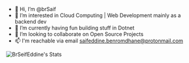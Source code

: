 - 👋 Hi, I’m @brSaif
- 👀 I’m interested in Cloud Computing | Web Development mainly as a backend dev
- 🌱 I’m currently having fun building stuff in Dotnet
- 💞️ I’m looking to collaborate on Open Source Projects
- 📫 I'm reachable via email saifeddine.benromdhane@protonmail.com


![BrSeifEddine's Stats](https://github-stats-seif-eddines-projects.vercel.app/api?username=brsaif&theme=vue-dark&show_icons=true&hide_border=true&count_private=true)

<!---
brSaif/brSaif is a ✨ special ✨ repository because its `README.md` (this file) appears on your GitHub profile.
You can click the Preview link to take a look at your changes.
--->

